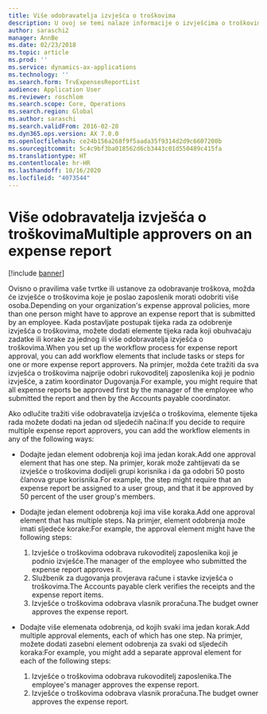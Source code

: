 ```yaml
---
title: Više odobravatelja izvješća o troškovima
description: U ovoj se temi nalaze informacije o izvješćima o troškovima koje treba odobriti više osoba.
author: saraschi2
manager: AnnBe
ms.date: 02/23/2018
ms.topic: article
ms.prod: ''
ms.service: dynamics-ax-applications
ms.technology: ''
ms.search.form: TrvExpensesReportList
audience: Application User
ms.reviewer: roschlom
ms.search.scope: Core, Operations
ms.search.region: Global
ms.author: saraschi
ms.search.validFrom: 2016-02-28
ms.dyn365.ops.version: AX 7.0.0
ms.openlocfilehash: ce24b156a268f9f5aada35f9314d2d9c6607200b
ms.sourcegitcommit: 5c4c9bf3ba018562d6cb3443c01d550489c415fa
ms.translationtype: HT
ms.contentlocale: hr-HR
ms.lasthandoff: 10/16/2020
ms.locfileid: "4073544"
---
```

# <a name="multiple-approvers-on-an-expense-report"></a><span data-ttu-id="5b536-103">Više odobravatelja izvješća o troškovima</span><span class="sxs-lookup"><span data-stu-id="5b536-103">Multiple approvers on an expense report</span></span>

[!include [banner](../includes/banner.md)]

<span data-ttu-id="5b536-104">Ovisno o pravilima vaše tvrtke ili ustanove za odobravanje troškova, možda će izvješće o troškovima koje je poslao zaposlenik morati odobriti više osoba.</span><span class="sxs-lookup"><span data-stu-id="5b536-104">Depending on your organization's expense approval policies, more than one person might have to approve an expense report that is submitted by an employee.</span></span> <span data-ttu-id="5b536-105">Kada postavljate postupak tijeka rada za odobrenje izvješća o troškovima, možete dodati elemente tijeka rada koji obuhvaćaju zadatke ili korake za jednog ili više odobravatelja izvješća o troškovima.</span><span class="sxs-lookup"><span data-stu-id="5b536-105">When you set up the workflow process for expense report approval, you can add workflow elements that include tasks or steps for one or more expense report approvers.</span></span> <span data-ttu-id="5b536-106">Na primjer, možda ćete tražiti da sva izvješća o troškovima najprije odobri rukovoditelj zaposlenika koji je podnio izvješće, a zatim koordinator Dugovanja.</span><span class="sxs-lookup"><span data-stu-id="5b536-106">For example, you might require that all expense reports be approved first by the manager of the employee who submitted the report and then by the Accounts payable coordinator.</span></span>

<span data-ttu-id="5b536-107">Ako odlučite tražiti više odobravatelja izvješća o troškovima, elemente tijeka rada možete dodati na jedan od sljedećih načina:</span><span class="sxs-lookup"><span data-stu-id="5b536-107">If you decide to require multiple expense report approvers, you can add the workflow elements in any of the following ways:</span></span>

- <span data-ttu-id="5b536-108">Dodajte jedan element odobrenja koji ima jedan korak.</span><span class="sxs-lookup"><span data-stu-id="5b536-108">Add one approval element that has one step.</span></span> <span data-ttu-id="5b536-109">Na primjer, korak može zahtijevati da se izvješće o troškovima dodijeli grupi korisnika i da ga odobri 50 posto članova grupe korisnika.</span><span class="sxs-lookup"><span data-stu-id="5b536-109">For example, the step might require that an expense report be assigned to a user group, and that it be approved by 50 percent of the user group's members.</span></span>
- <span data-ttu-id="5b536-110">Dodajte jedan element odobrenja koji ima više koraka.</span><span class="sxs-lookup"><span data-stu-id="5b536-110">Add one approval element that has multiple steps.</span></span> <span data-ttu-id="5b536-111">Na primjer, element odobrenja može imati sljedeće korake:</span><span class="sxs-lookup"><span data-stu-id="5b536-111">For example, the approval element might have the following steps:</span></span>

    1. <span data-ttu-id="5b536-112">Izvješće o troškovima odobrava rukovoditelj zaposlenika koji je podnio izvješće.</span><span class="sxs-lookup"><span data-stu-id="5b536-112">The manager of the employee who submitted the expense report approves it.</span></span>
    2. <span data-ttu-id="5b536-113">Službenik za dugovanja provjerava račune i stavke izvješća o troškovima.</span><span class="sxs-lookup"><span data-stu-id="5b536-113">The Accounts payable clerk verifies the receipts and the expense report items.</span></span>
    3. <span data-ttu-id="5b536-114">Izvješće o troškovima odobrava vlasnik proračuna.</span><span class="sxs-lookup"><span data-stu-id="5b536-114">The budget owner approves the expense report.</span></span>

- <span data-ttu-id="5b536-115">Dodajte više elemenata odobrenja, od kojih svaki ima jedan korak.</span><span class="sxs-lookup"><span data-stu-id="5b536-115">Add multiple approval elements, each of which has one step.</span></span> <span data-ttu-id="5b536-116">Na primjer, možete dodati zasebni element odobrenja za svaki od sljedećih koraka:</span><span class="sxs-lookup"><span data-stu-id="5b536-116">For example, you might add a separate approval element for each of the following steps:</span></span>

    1. <span data-ttu-id="5b536-117">Izvješće o troškovima odobrava rukovoditelj zaposlenika.</span><span class="sxs-lookup"><span data-stu-id="5b536-117">The employee's manager approves the expense report.</span></span>
    2. <span data-ttu-id="5b536-118">Izvješće o troškovima odobrava vlasnik proračuna.</span><span class="sxs-lookup"><span data-stu-id="5b536-118">The budget owner approves the expense report.</span></span>
